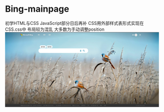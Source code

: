 # Bing-mainpage
初学HTML与CSS JavaScript部分日后再补
CSS用外部样式表形式实现在CSS.css中
布局较为混乱 大多数为手动调整position
![](demo.png)